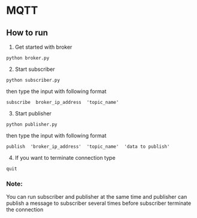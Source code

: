 # MQTT
## How to run

1. Get started with broker
```
python broker.py
```

2. Start subscriber 
```
python subscriber.py 
```
then type the input with following format 
```
subscribe  broker_ip_address  'topic_name'
```

3. Start publisher
```
python publisher.py
```
then type the input with following format
```
publish  'broker_ip_address'  'topic_name'  'data to publish'
```

4. If you want to terminate connection type
```
quit
```

### Note:
You can run subscriber and publisher at the same time and
      publisher can publish a message to subscriber several times
      before subscriber terminate the connection
  
    
